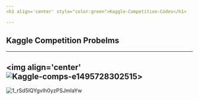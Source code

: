 ```yaml
---
<h1 align='center' style="color:green">Kaggle-Competition-Codes</h1>

---
```

## Kaggle Competition Probelms
------------------------------
<img align='center'![Kaggle-comps-e1495728302515](https://user-images.githubusercontent.com/42931974/71309291-43a0e400-242c-11ea-917c-de41add893bf.png)>
--------------------------------------------------------
![1_rSd5lQYgvIh0yzPSJmIaYw](https://user-images.githubusercontent.com/42931974/71309292-48659800-242c-11ea-98a1-8f375db6a0f1.png)

